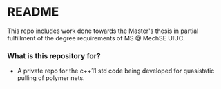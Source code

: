 # README #

This repo includes work done towards the Master's thesis in partial fulfillment of the degree requirements of MS @ MechSE UIUC.

### What is this repository for? ###

* A private repo for the c++11 std code being developed for quasistatic pulling of polymer nets.
